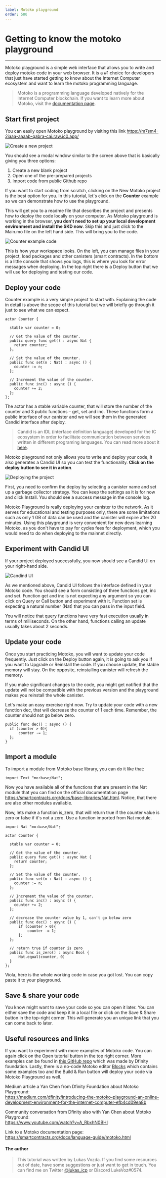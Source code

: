 ```yaml
---
label: Motoko playground
order: 500
---
```


# Getting to know the motoko playground

---

<!-- ## Install - Create - Run -->

Motoko playground is a simple web interface that allows you to write and deploy motoko code in your web browser. It is a #1 choice for developers that just have started getting to know about the Internet Computer ecosystem and want to learn the motoko programming language.

> Motoko is a programming language developed natively for the Internet Computer blockchain. If you want to learn more about Motoko, visit the [documentation page](https://smartcontracts.org/docs/language-guide/motoko.html).

## Start first project

You can easily open Motoko playground by visiting this link https://m7sm4-2iaaa-aaaab-qabra-cai.raw.ic0.app/

![Create a new project](../static/motoko1.png)

You should see a modal window similar to the screen above that is basically giving you three options:

1. Create a new blank project
2. Open one of the pre-prepared projects 
3. Import code from public Github repo

If you want to start coding from scratch, clicking on the New Motoko project is the best option for you. In this tutorial, let's click on the **Counter** example so we can demonstrate how to use the playground. 

This will get you to a readme file that describes the project and presents how to deploy the code locally on your computer. As Motoko playground is working in the browser, **you don't need to set up your local development environment and install the SKD now**. Skip this and just click to the Main.mo file on the left hand side. This will bring you to the code.

![Counter example code](../static/motoko2.png)

This is how your workspace looks. On the left, you can manage files in your project, load packages and other canisters (smart contracts). In the bottom is a little console that shows you logs, this is where you look for error messages when deploying. In the top right there is a Deploy button that we will use for deploying and testing our code.

## Deploy your code

Counter example is a very simple project to start with. Explaining the code in detail is above the scope of this tutorial but we will briefly go through it just to see what we can expect.

```
actor Counter {

  stable var counter = 0;

  // Get the value of the counter.
  public query func get() : async Nat {
    return counter;
  };

  // Set the value of the counter.
  public func set(n : Nat) : async () {
    counter := n;
  };

  // Increment the value of the counter.
  public func inc() : async () {
    counter += 2;
  };
};

```

The actor has a stable variable counter, that will store the number of the counter and 3 public functions – get, set and inc. These functions form a public interface of our canister and we will see them in the generated Candid interface after deploy.

> Candid is an IDL (interface definition language) developed for the IC ecosystem in order to facilitate communication between services written in different programing languages. You can read more about it [here](https://medium.com/dfinity/candid-a-tool-for-interoperable-programming-languages-on-the-internet-computer-27e7085cd97f).

Motoko playground not only allows you to write and deploy your code, it also generates a Candid UI so you can test the functionality. **Click on the deploy button to see it in action**.

![Deploying the project](../static/motoko3.png)

First, you need to confirm the deploy by selecting a canister name and set up a garbage collector strategy. You can keep the settings as it is for now and click Install. You should see a success message in the console log.

Motoko Playground is really deploying your canister to the network. As it serves for educational and testing purposes only, there are some limitations such as only 1 GB of data can be used and the canister will expire after 20 minutes. Using this playground is very convenient for new devs learning Motoko, as you don't have to pay for cycles fees for deployment, which you would need to do when deploying to the mainnet directly.
 
## Experiment with Candid UI

If your project deployed successfully, you now should see a Candid UI on your right-hand side.

![Candind UI](../static/motoko4.png)

As we mentioned above, Candid UI follows the interface defined in your Motoko code. You should see a form consisting of three functions get, inc and set. Function get and inc is not expecting any argument so you can click on Query or Call button and experiment with it. Function set is expecting a natural number (Nat) that you can pass in the input field. 

You will notice that query functions have very fast execution usually in terms of milliseconds. On the other hand, functions calling an update usually takes about 2 seconds. 

## Update your code

Once you start practicing Motoko, you will want to update your code frequently. Just click on the Deploy button again, it is going to ask you if you want to Upgrade or Reinstall the code. If you choose update, the stable memory will stay. On the opposite, reinstalling canister will refresh the memory.

If you make significant changes to the code, you might get notified that the update will not be compatible with the previous version and the playground makes you reinstall the whole canister.

Let's make an easy exercise right now. Try to update your code with a new function dec, that will decrease the counter of 1 each time. Remember, the counter should not go below zero.
```
public func dec() : async () {
  if (counter > 0){
      counter -= 1;
  };
}
```
## Import a module
To import a module from Motoko base library, you can do it like that:
```
import Text "mo:base/Nat";
```
Now you have available all of the functions that are present in the Nat module that you can find on the official documentation page https://smartcontracts.org/docs/base-libraries/Nat.html. Notice, that there are also other modules available.

Now, lets make a function is_zero, that will return true if the counter value is zero or false if it's not a zero. Use a function imported from Nat module.

```
import Nat "mo:base/Nat";

actor Counter {

  stable var counter = 0;

  // Get the value of the counter.
  public query func get() : async Nat {
    return counter;
  };

  // Set the value of the counter.
  public func set(n : Nat) : async () {
    counter := n;
  };

  // Increment the value of the counter.
  public func inc() : async () {
    counter += 2;
  };

  // decrease the counter value by 1, can't go below zero
  public func dec() : async () {
      if (counter > 0){
          counter -= 1;
      };
  };

  // return true if counter is zero
  public func is_zero() : async Bool {
      Nat.equal(counter, 0)
  }
};

```
Viola, here is the whole working code in case you got lost. You can copy paste it to your playground.
## Save & share your code

You know might want to save your code so you can open it later. You can either save the code and keep it in a local file or click on the Save & Share button in the top-right corner. This will generate you an unique link that you can come back to later.

## Useful resources and links
If you want to experiment with more examples of Motoko code. You can again click on the Open tutorial button in the top right corner. More examples can be found in [this GitHub repo](https://github.com/dfinity/examples/tree/master/motoko) which was made by Dfinity foundation. Lastly, there is a no-code Motoko editor [Blocks](https://blocks-editor.github.io/blocks/) which contains some examples too and the Build & Run button will deploy your code via Motoko Playground as well. 

Medium article a Yan Chen from Dfinity Foundation about Motoko Playground:  
https://medium.com/dfinity/introducing-the-motoko-playground-an-online-development-environment-for-the-internet-computer-efb4cd09ea8b

Community conversation from Dfinity also with Yan Chen about Motoko Playground:  
https://www.youtube.com/watch?v=A_RbxhN0BHI

Link to a Motoko documentation page:  
https://smartcontracts.org/docs/language-guide/motoko.html


#### The author
> This tutorial was written by Lukas Vozda. If you find some resources out of date, have some suggestions or just want to get in touch. You can find me on Twitter [@lukas_icp](https://mobile.twitter.com/lukas_icp) or Discord LukeVoz#0574.


